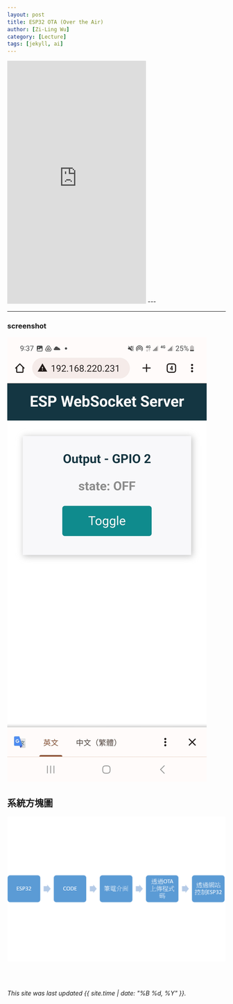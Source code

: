 ```yaml
---
layout: post
title: ESP32 OTA (Over the Air)
author: [Zi-Ling Wu]
category: [Lecture]
tags: [jekyll, ai]
---
```


<iframe width="320" height="560" src="https://www.youtube.com/embed/TMzO47Q0Odk" title="ESP32 OTA (Over the Air)" frameborder="0" allow="accelerometer; autoplay; clipboard-write; encrypted-media; gyroscope; picture-in-picture; web-share" allowfullscreen></iframe>
---

---
### screenshot
![](https://github.com/ziling819/MCU-project/blob/main/_data/tmp_Screenshot_20230504_213718_Chrome2866854534825207865.jpg?raw=true)


## 系統方塊圖
![](https://github.com/ziling819/MCU-project/blob/main/_data/474.png?raw=true)


<br>
<br>

*This site was last updated {{ site.time | date: "%B %d, %Y" }}.*


